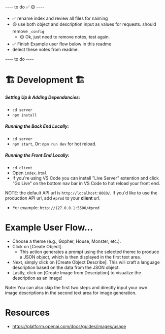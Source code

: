 ---- to do ✅ 🟡 ----

- ✅ rename index and review all files for naiming
- 🟡 use both object and description input as values for requests. should remove `_config`
  - 🟡 Ok, just need to remove notes, test again.
- ✅ Finish Example user flow below in this readme
- delect these notes from readme. 

---- to do ----
# 🏗️ Development 🏗️

##### Setting Up & Adding Dependancies:

- `cd server`
- `npm install` 

##### Running the Back End Locally:

- `cd server`
- `npm start`, Or: `npm run dev` for hot reload.

##### Running the Front End Locally:

- `cd client`
- Open `index.html`
- If you're using VS Code you can install "Live Server" extention and click "Go Live" on the bottom nav bar in VS Code to hot reload your front end. 

NOTE: the default API url is `http://localhost:8080/`. If you'd like to use the production API url, add `#prod` to your **client** url. 

- For example: `http://127.0.0.1:5500/#prod`

# Example User Flow...
- Choose a theme (e.g., Gopher, House, Monster, etc.).
- Click on [Create Object].
  - This action generates a prompt using the selected theme to produce a JSON object, which is then displayed in the first text area.
- Next, simply click on [Create Object Describe]. This will craft a language description based on the data from the JSON object.
- Lastly, click on [Create Image from Description] to visualize the description as an image!

Note: You can also skip the first two steps and directly input your own image descriptions in the second text area for image generation.

# Resources
- https://platform.openai.com/docs/guides/images/usage

